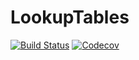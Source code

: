 # LookupTables

[![Build Status](https://travis-ci.com/jaabadi/LookupTables.jl.svg?branch=master)](https://travis-ci.com/jaabadi/LookupTables.jl)
[![Codecov](https://codecov.io/gh/jaabadi/LookupTables.jl/branch/master/graph/badge.svg)](https://codecov.io/gh/jaabadi/LookupTables.jl)
